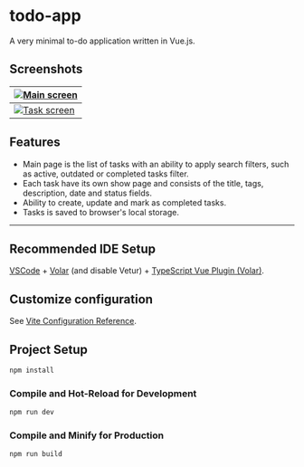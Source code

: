 # todo-app

A very minimal to-do application written in Vue.js.

## Screenshots

| [![Main screen](https://i.postimg.cc/gr9V1S3C/Screenshot-from-2023-11-15-17-26-49.png)](https://postimg.cc/2LwLZxcG) |
| - |
| [![Task screen](https://i.postimg.cc/kXpGM6Z5/Screenshot-from-2023-11-15-17-27-46.png)](https://postimg.cc/vc5b3BGR) |

## Features

- Main page is the list of tasks with an ability to apply search filters, such as active, outdated or completed tasks filter.
- Each task have its own show page and consists of the title, tags, description, date and status fields.
- Ability to create, update and mark as completed tasks.
- Tasks is saved to browser's local storage.

--------

## Recommended IDE Setup

[VSCode](https://code.visualstudio.com/) + [Volar](https://marketplace.visualstudio.com/items?itemName=Vue.volar) (and disable Vetur) + [TypeScript Vue Plugin (Volar)](https://marketplace.visualstudio.com/items?itemName=Vue.vscode-typescript-vue-plugin).

## Customize configuration

See [Vite Configuration Reference](https://vitejs.dev/config/).

## Project Setup

```sh
npm install
```

### Compile and Hot-Reload for Development

```sh
npm run dev
```

### Compile and Minify for Production

```sh
npm run build
```
